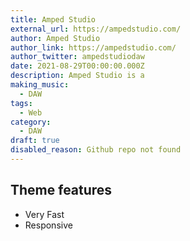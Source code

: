 ```yaml
---
title: Amped Studio
external_url: https://ampedstudio.com/
author: Amped Studio
author_link: https://ampedstudio.com/
author_twitter: ampedstudiodaw
date: 2021-08-29T00:00:00.000Z
description: Amped Studio is a
making_music:
  - DAW
tags:
  - Web
category:
  - DAW
draft: true
disabled_reason: Github repo not found
---
```


## Theme features

- Very Fast
- Responsive

